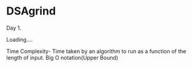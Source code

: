 # DSAgrind
Day 1.

Loading....

Time Complexity- Time taken by an algorithm to run as a function of the length of input.
Big O notation(Upper Bound)


